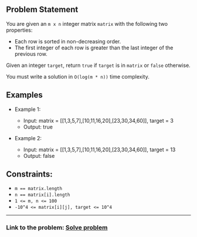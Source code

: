 ## Problem Statement

You are given an `m x n` integer matrix `matrix` with the following two properties:

- Each row is sorted in non-decreasing order.
- The first integer of each row is greater than the last integer of the previous row.

Given an integer `target`, return `true` if `target` is in `matrix` or `false` otherwise.

You must write a solution in `O(log(m * n))` time complexity.

## Examples

- Example 1:
  - Input: matrix = [[1,3,5,7],[10,11,16,20],[23,30,34,60]], target = 3
  - Output: true

- Example 2:
  - Input: matrix = [[1,3,5,7],[10,11,16,20],[23,30,34,60]], target = 13
  - Output: false
 
## Constraints:
- `m == matrix.length`
- `n == matrix[i].length`
- `1 <= m, n <= 100`
- `-10^4 <= matrix[i][j], target <= 10^4`

---
### Link to the problem: [Solve problem](https://leetcode.com/problems/search-a-2d-matrix/description/)
